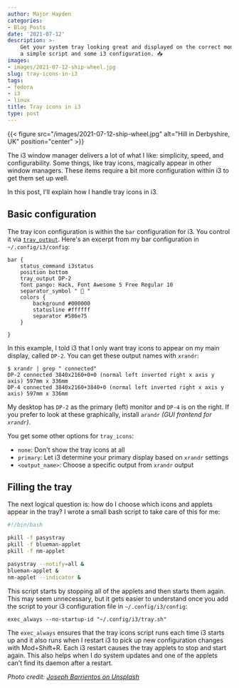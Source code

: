 ```yaml
---
author: Major Hayden
categories:
- Blog Posts
date: '2021-07-12'
description: >-
    Get your system tray looking great and displayed on the correct monitor with
    a simple script and some i3 configuration. 📥
images:
- images/2021-07-12-ship-wheel.jpg
slug: tray-icons-in-i3
tags:
- fedora
- i3
- linux
title: Tray icons in i3
type: post
---
```


{{< figure src="/images/2021-07-12-ship-wheel.jpg" alt="Hill in Derbyshire, UK" position="center" >}}

The i3 window manager delivers a lot of what I like: simplicity, speed, and
configurability. Some things, like tray icons, magically appear in other window
managers. These items require a bit more configuration within i3 to get them set
up well.

In this post, I'll explain how I handle tray icons in i3.

## Basic configuration

The tray icon configuration is within the `bar` configuration for i3. You
control it via [`tray_output`]. Here's an excerpt from my bar configuration in
`~/.config/i3/config`:

```
bar {
    status_command i3status
    position bottom
    tray_output DP-2
    font pango: Hack, Font Awesome 5 Free Regular 10
    separator_symbol "  "
    colors {
        background #000000
        statusline #ffffff
        separator #586e75
    }

}
```

In this example, I told i3 that I only want tray icons to appear on my main
display, called `DP-2`. You can get these output names with `xrandr`:

```console
$ xrandr | grep " connected"
DP-2 connected 3840x2160+0+0 (normal left inverted right x axis y axis) 597mm x 336mm
DP-4 connected 3840x2160+3840+0 (normal left inverted right x axis y axis) 597mm x 336mm
```

My desktop has `DP-2` as the primary (left) monitor and `DP-4` is on the right.
If you prefer to look at these graphically, install `arandr` *(GUI frontend for
`xrandr`)*.

You get some other options for `tray_icons`:

* `none`: Don't show the tray icons at all
* `primary`: Let i3 determine your primary display based on `xrandr` settings
* `<output_name>`: Choose a specific output from `xrandr` output

[`tray_output`]: https://i3wm.org/docs/userguide.html#_tray_output

## Filling the tray

The next logical question is: how do I choose which icons and applets appear in
the tray? I wrote a small bash script to take care of this for me:

```bash
#!/bin/bash

pkill -f pasystray
pkill -f blueman-applet
pkill -f nm-applet

pasystray --notify=all &
blueman-applet &
nm-applet --indicator &
```

This script starts by stopping all of the applets and then starts them again.
This may seem unnecessary, but it gets easier to understand once you add the
script to your i3 configuration file in `~/.config/i3/config`:

```
exec_always --no-startup-id "~/.config/i3/tray.sh"
```

The `exec_always` ensures that the tray icons script runs each time i3 starts up
and it also runs when I restart i3 to pick up new configuration changes with
Mod+Shift+R. Each i3 restart causes the tray applets to stop and start again.
This also helps when I do system updates and one of the applets can't find its
daemon after a restart.

*Photo credit: [Joseph Barrientos on Unsplash](https://unsplash.com/photos/eUMEWE-7Ewg)*
